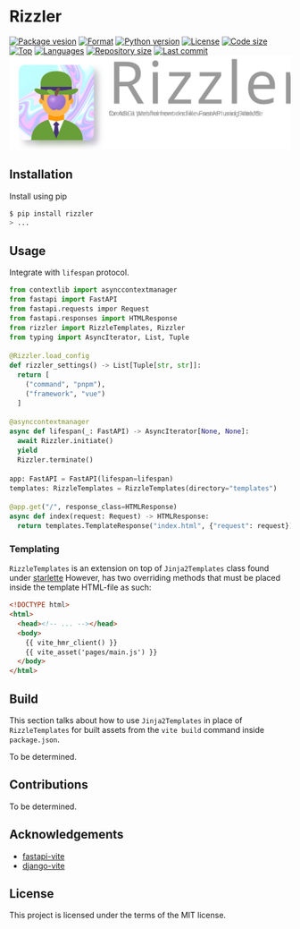 # Rizzler

[![Package vesion](https://img.shields.io/pypi/v/rizzler)](https://pypi.org/project/rizzler)
[![Format](https://img.shields.io/pypi/format/rizzler)](https://pypi.org/project/rizzler)
[![Python version](https://img.shields.io/pypi/pyversions/rizzler)](https://pypi.org/project/rizzler)
[![License](https://img.shields.io/pypi/l/rizzler)](https://pypi.org/project/rizzler)
[![Code size](https://img.shields.io/github/languages/code-size/aekasitt/rizzler)](.)
[![Top](https://img.shields.io/github/languages/top/aekasitt/rizzler)](.)
[![Languages](https://img.shields.io/github/languages/count/aekasitt/rizzler)](.)
[![Repository size](https://img.shields.io/github/repo-size/aekasitt/rizzler)](.)
[![Last commit](https://img.shields.io/github/last-commit/aekasitt/rizzler/master)](.)
[![Rizzler Banner](./static/rizzler-banner.svg)](https://github.com/aekasitt/rizzler/blob/master/static/rizzler-banner.svg)

## Installation

Install using pip

```sh
$ pip install rizzler
> ...
```

## Usage

Integrate with `lifespan` protocol.

```python
from contextlib import asynccontextmanager
from fastapi import FastAPI
from fastapi.requests impor Request
from fastapi.responses import HTMLResponse
from rizzler import RizzleTemplates, Rizzler
from typing import AsyncIterator, List, Tuple

@Rizzler.load_config
def rizzler_settings() -> List[Tuple[str, str]]:
  return [
    ("command", "pnpm"),
    ("framework", "vue")
  ]

@asynccontextmanager
async def lifespan(_: FastAPI) -> AsyncIterator[None, None]:
  await Rizzler.initiate()
  yield
  Rizzler.terminate()

app: FastAPI = FastAPI(lifespan=lifespan)
templates: RizzleTemplates = RizzleTemplates(directory="templates")

@app.get("/", response_class=HTMLResponse)
async def index(request: Request) -> HTMLResponse:
  return templates.TemplateResponse("index.html", {"request": request})
```

### Templating

`RizzleTemplates` is an extension on top of `Jinja2Templates` class found under [starlette](starlette.io)
However, has two overriding methods that must be placed inside the template HTML-file as such:

```html
<!DOCTYPE html>
<html>
  <head><!-- ... --></head>
  <body>
    {{ vite_hmr_client() }}
    {{ vite_asset('pages/main.js') }}
  </body>
</html>
```

## Build

This section talks about how to use `Jinja2Templates` in place of `RizzleTemplates` for built assets
from the `vite build` command inside `package.json`.

To be determined.

## Contributions

To be determined.

## Acknowledgements

* [fastapi-vite](https://github.com/cofin/fastapi-vite)
* [django-vite](https://github.com/MrBin99/django-vite)

## License

This project is licensed under the terms of the MIT license.